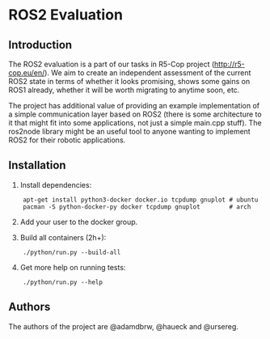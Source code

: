 # ROS2 Evaluation

## Introduction

The ROS2 evaluation is a part of our tasks in R5-Cop project (http://r5-cop.eu/en/). We aim to create an independent assessment of the current ROS2 state in terms of whether it looks promising, shows some gains on ROS1 already, whether it will be worth migrating to anytime soon, etc.

The project has additional value of providing an example implementation of a simple communication layer based on ROS2 (there is some architecture to it that might fit into some applications, not just a simple main.cpp stuff). The ros2node library might be an useful tool to anyone wanting to implement ROS2 for their robotic applications.

## Installation

1. Install dependencies:

```
    apt-get install python3-docker docker.io tcpdump gnuplot # ubuntu
    pacman -S python-docker-py docker tcpdump gnuplot        # arch
```

2. Add your user to the docker group.

3. Build all containers (2h+):

```
    ./python/run.py --build-all
```

4. Get more help on running tests:

```
    ./python/run.py --help
```

## Authors

The authors of the project are @adamdbrw, @haueck and @ursereg.

